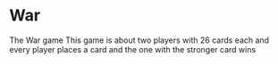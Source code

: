 # War
 The War game
This game is about two players with 26 cards each and every player places a card and the one with the stronger card wins
